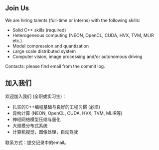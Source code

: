 ## Join Us
We are hiring talents (full-time or interns) with the following skills:

* Solid C++ skills (required)
* Heterogeneous computing (NEON, OpenCL, CUDA, HVX, TVM, MLIR etc.)
* Model compression and quantization
* Large scale distributed system
* Computer vision, image processing and/or autonomous driving

Contacts: please find email from the commit log.

## 加入我们
欢迎加入我们 (全职或实习生)：

* 扎实的C++编程基础与良好的工程习惯 (必须)
* 异构计算 (NEON, OpenCL, CUDA, HVX, TVM, MLIR等)
* 神经网络模型压缩与量化
* 大规模分布式系统
* 计算机视觉，图像处理，自动驾驶

联系方式：提交记录中的email。
